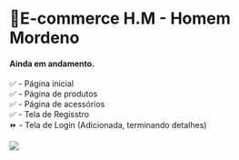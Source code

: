 # 🧔E-commerce H.M - Homem Mordeno

#### Ainda em andamento.

✅ - Página inicial <br>
✅ - Página de produtos <br>
✅ - Página de acessórios <br>
✅ - Tela de Regisstro <br>
⏩ - Tela de Login (Adicionada, terminando detalhes)

<img src="https://i.imgur.com/kIWX6Un.png">
